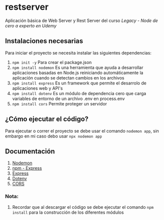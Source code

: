 # restserver
Aplicación básica de Web Server y Rest Server del curso *Legacy - Node de cero a experto en Udemy*

## Instalaciones necesarias
Para iniciar el proyecto se necesita instalar las siguientes dependencias:
1. ```npm init -y``` Para crear el package.json
2. ```npm install nodemon``` Es una herramienta que ayuda a desarrollar aplicaciones basadas en Node.js reiniciando automáticamente la aplicación cuando se detectan cambios en los archivos
3. ```npm install express``` Es un framework que permite el desarrolo de aplicaciones web y API's
4. ```npm install dotenv``` Es un módulo de dependencia cero que carga variables de entorno de un archivo .env en process.env
5. ```npm install cors``` Permite proteger un servidor

## ¿Cómo ejecutar el código?
Para ejecutar o correr el proyecto se debe usar el comando ```nodemon app```, sin embargo en mi caso debo usar ```npx nodemon app```

## Documentación
1. [Nodemon](https://www.npmjs.com/package/nodemon)
2. [npm - Express](https://www.npmjs.com/package/express)
3. [Express](https://expressjs.com/)
4. [Dotenv](https://www.npmjs.com/package/dotenv/v/14.0.0)
5. [CORS](https://www.npmjs.com/package/cors)

### **Nota:**
1. Recordar que al descargar el código se debe ejecutar el comando ```npm install``` para la construcción de los diferentes módulos